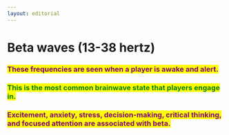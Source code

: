 ```yaml
---
layout: editorial
---
```


# Beta waves (13-38 hertz)



### <mark style="color:purple;">These frequencies are seen when a player is awake and alert.</mark>&#x20;



### <mark style="color:green;">This is the most common brainwave state that players engage in.</mark>



### <mark style="color:purple;">Excitement, anxiety, stress, decision-making, critical thinking, and focused attention are associated with beta.</mark>

<mark style="color:purple;"></mark>

